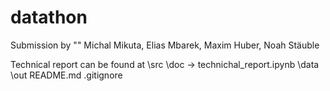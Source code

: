 # datathon
Submission by ""
Michal Mikuta, Elias Mbarek, Maxim Huber, Noah Stäuble

Technical report can be found at
\src
\doc
 -> technichal_report.ipynb
\data
\out
README.md
.gitignore

